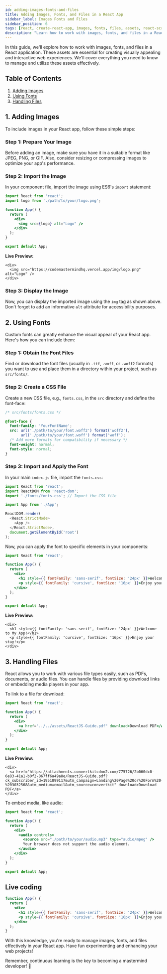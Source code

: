 ```yaml
---
id: adding-images-fonts-and-files
title: Adding Images, Fonts, and Files in a React App
sidebar_label: Images Fonts and Files
sidebar_position: 6
tags: [react, create-react-app, images, fonts, files, assets, react-scripts, react-dom, react-app]
description: "Learn how to work with images, fonts, and files in a React application. Manage and utilize these assets effectively to create visually appealing and interactive web experiences."
---
```


In this guide, we'll explore how to work with images, fonts, and files in a React application. These assets are essential for creating visually appealing and interactive web experiences. We'll cover everything you need to know to manage and utilize these assets effectively.

## Table of Contents

1. [Adding Images](#1-adding-images)
2. [Using Fonts](#2-using-fonts)
3. [Handling Files](#3-handling-files)

## 1. Adding Images

To include images in your React app, follow these simple steps:

### Step 1: Prepare Your Image

Before adding an image, make sure you have it in a suitable format like JPEG, PNG, or GIF. Also, consider resizing or compressing images to optimize your app's performance.

### Step 2: Import the Image

In your component file, import the image using ES6's `import` statement:

```jsx title="App.js"
import React from 'react';
import logo from './path/to/your/logo.png';

function App() {
  return (
    <div>
      <img src={logo} alt="Logo" />
    </div>
  );
}

export default App;
```

**Live Preview:**

<BrowserWindow>
      
    <div>
      <img src="https://codemastermindhq.vercel.app/img/logo.png" alt="Logo" />
    </div>
      
 </BrowserWindow>


### Step 3: Display the Image

Now, you can display the imported image using the `img` tag as shown above. Don't forget to add an informative `alt` attribute for accessibility purposes.

## 2. Using Fonts

Custom fonts can greatly enhance the visual appeal of your React app. Here's how you can include them:

### Step 1: Obtain the Font Files

Find or download the font files (usually in `.ttf`, `.woff`, or `.woff2` formats) you want to use and place them in a directory within your project, such as `src/fonts/`.

### Step 2: Create a CSS File

Create a new CSS file, e.g., `fonts.css`, in the `src` directory and define the font-face:

```css title="fonts.css"
/* src/fonts/fonts.css */

@font-face {
  font-family: 'YourFontName';
  src: url('./path/to/your/font.woff2') format('woff2'),
       url('./path/to/your/font.woff') format('woff');
  /* Add more formats for compatibility if necessary */
  font-weight: normal;
  font-style: normal;
}
```

### Step 3: Import and Apply the Font

In your main `index.js` file, import the `fonts.css`:

```js title="index.js"
import React from 'react';
import ReactDOM from 'react-dom';
import './fonts/fonts.css'; // Import the CSS file

import App from './App';

ReactDOM.render(
  <React.StrictMode>
    <App />
  </React.StrictMode>,
  document.getElementById('root')
);
```

Now, you can apply the font to specific elements in your components:

```jsx title="App.js"
import React from 'react';

function App() {
  return (
    <div>
      <h1 style={{ fontFamily: 'sans-serif', fontSize: '24px' }}>Welcome to My App!</h1>
      <p style={{ fontFamily: 'cursive', fontSize: '16px' }}>Enjoy your stay!</p>
    </div>
  );
}

export default App;
```

**Live Preview:**

<BrowserWindow>
      
    <div>
      <h1 style={{ fontFamily: 'sans-serif', fontSize: '24px' }}>Welcome to My App!</h1>
      <p style={{ fontFamily: 'cursive', fontSize: '16px' }}>Enjoy your stay!</p>
    </div>
      
 </BrowserWindow>

## 3. Handling Files

React allows you to work with various file types easily, such as PDFs, documents, or audio files. You can handle files by providing download links or embedding media players in your app.

To link to a file for download:

```jsx title="App.js"
import React from 'react';

function App() {
  return (
    <div>
      <a href="../../assets/ReactJS-Guide.pdf" download>Download PDF</a>
    </div>
  );
}

export default App;
```

**Live Preview:**

<BrowserWindow>
      
    <div>
      <a href="https://attachments.convertkitcdnn2.com/775726/2b060dc0-6e83-41a1-b0f2-867ff6a49a8e/ReactJS-Guide.pdf?ck_subscriber_id=1951899117&utm_campaign=Landing%20Page%20or%20Form%20-%203032568&utm_medium=email&utm_source=convertkit" download>Download PDF</a>
    </div>
      
 </BrowserWindow>

To embed media, like audio:

```jsx title="App.js"
import React from 'react';

function App() {
  return (
    <div>
      <audio controls>
        <source src="./path/to/your/audio.mp3" type="audio/mpeg" />
        Your browser does not support the audio element.
      </audio>
    </div>
  );
}

export default App;
```

## Live coding

```jsx live
function App() {
  return (
    <div>
      <h1 style={{ fontFamily: 'sans-serif', fontSize: '24px' }}>Welcome to My App!</h1>
      <p style={{ fontFamily: 'cursive', fontSize: '16px' }}>Enjoy your stay!</p>
    </div>
  );
}
```

With this knowledge, you're ready to manage images, fonts, and files effectively in your React app. Have fun experimenting and enhancing your web projects!

Remember, continuous learning is the key to becoming a mastermind developer! 🚀
